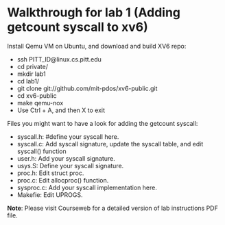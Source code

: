 # Walkthrough for lab 1 (Adding getcount syscall to xv6)
<p>Install Qemu VM on Ubuntu, and download and build XV6 repo:</p>
<ul>
  <li>ssh PITT_ID@linux.cs.pitt.edu</li>
  <li>cd private/</li>
  <li>mkdir lab1</li>
  <li>cd lab1/</li>
  <li>git clone git://github.com/mit-pdos/xv6-public.git</li>
  <li>cd xv6-public</li>
  <li>make qemu-nox</li>
  <li>Use Ctrl + A, and then X to exit</li>
</ul>

<p>Files you might want to have a look for adding the getcount syscall:</p>
<ul>
  <li>syscall.h: #define your syscall here.</li>
  <li>syscall.c: Add syscall signature, update the syscall table, and edit syscall() function</li>
  <li>user.h: Add your syscall signature.</li>
  <li>usys.S: Define your syscall signature.</li>
  <li>proc.h: Edit struct proc.</li>
  <li>proc.c: Edit allocproc() function.</li>
  <li>sysproc.c: Add your syscall implementation here.</li>
  <li>Makefie: Edit UPROGS.</li>
</ul>

<p><b>Note</b>: Please visit Courseweb for a detailed version of lab instructions PDF file.</p>
